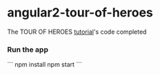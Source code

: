 # angular2-tour-of-heroes
The TOUR OF HEROES <a href="https://angular.io/docs/ts/latest/tutorial/">tutorial</a>'s code completed

<h3>Run the app</h3>
```
npm install
npm start
```
